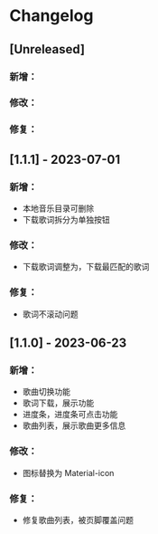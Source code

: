 # Changelog

## [Unreleased]

### 新增：

### 修改：

### 修复：

## [1.1.1] - 2023-07-01

### 新增：

* 本地音乐目录可删除
* 下载歌词拆分为单独按钮

### 修改：

* 下载歌词调整为，下载最匹配的歌词

### 修复：

* 歌词不滚动问题

## [1.1.0] - 2023-06-23

### 新增：

* 歌曲切换功能
* 歌词下载，展示功能
* 进度条，进度条可点击功能
* 歌曲列表，展示歌曲更多信息

### 修改：

* 图标替换为 Material-icon

### 修复：

* 修复歌曲列表，被页脚覆盖问题
